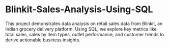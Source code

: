 # Blinkit-Sales-Analysis-Using-SQL
This project demonstrates data analysis on retail sales data from Blinkit, an Indian grocery delivery platform. Using SQL, we explore key metrics like total sales, sales by item types, outlet performance, and customer trends to derive actionable business insights.
